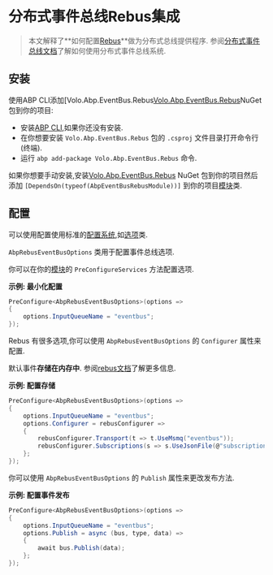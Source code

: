 # 分布式事件总线Rebus集成

> 本文解释了**如何配置[Rebus](http://mookid.dk/category/rebus/)**做为分布式总线提供程序. 参阅[分布式事件总线文档](Distributed-Event-Bus.md)了解如何使用分布式事件总线系统.

## 安装

使用ABP CLI添加[Volo.Abp.EventBus.Rebus[Volo.Abp.EventBus.Rebus](https://www.nuget.org/packages/Volo.Abp.EventBus.Rebus)NuGet包到你的项目:

* 安装[ABP CLI](https://docs.abp.io/en/abp/latest/CLI),如果你还没有安装.
* 在你想要安装 `Volo.Abp.EventBus.Rebus` 包的 `.csproj` 文件目录打开命令行(终端).
* 运行 `abp add-package Volo.Abp.EventBus.Rebus` 命令.

如果你想要手动安装,安装[Volo.Abp.EventBus.Rebus](https://www.nuget.org/packages/Volo.Abp.EventBus.Rebus) NuGet 包到你的项目然后添加 `[DependsOn(typeof(AbpEventBusRebusModule))]` 到你的项目[模块](Module-Development-Basics.md)类.

## 配置

可以使用配置使用标准的[配置系统](Configuration.md),如[选项](Options.md)类.

`AbpRebusEventBusOptions` 类用于配置事件总线选项.

你可以在你的[模块](Module-Development-Basics.md)的 `PreConfigureServices` 方法配置选项.

**示例: 最小化配置**

```csharp
PreConfigure<AbpRebusEventBusOptions>(options =>
{
    options.InputQueueName = "eventbus";
});
```

Rebus 有很多选项,你可以使用 `AbpRebusEventBusOptions` 的 `Configurer` 属性来配置.

默认事件**存储在内存中**. 参阅[rebus文档](https://github.com/rebus-org/Rebus/wiki/Transport)了解更多信息.

**示例: 配置存储**

````csharp
PreConfigure<AbpRebusEventBusOptions>(options =>
{
    options.InputQueueName = "eventbus";
    options.Configurer = rebusConfigurer =>
    {
        rebusConfigurer.Transport(t => t.UseMsmq("eventbus"));
        rebusConfigurer.Subscriptions(s => s.UseJsonFile(@"subscriptions.json"));
    };
});
````

你可以使用 `AbpRebusEventBusOptions` 的 `Publish` 属性来更改发布方法.

**示例: 配置事件发布**

````csharp
PreConfigure<AbpRebusEventBusOptions>(options =>
{
    options.InputQueueName = "eventbus";
    options.Publish = async (bus, type, data) =>
    {
        await bus.Publish(data);
    };
});
````
